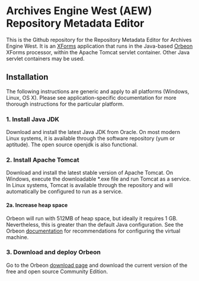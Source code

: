 Archives Engine West (AEW) Repository Metadata Editor
=====================================================

This is the Github repository for the Repository Metadata Editor for Archives Engine West. It is an [XForms](http://en.wikipedia.org/wiki/XForms) application that runs in the Java-based [Orbeon](http://www.orbeon.com) XForms processor, within the Apache Tomcat servlet container. Other Java servlet containers may be used.

Installation
------------
The following instructions are generic and apply to all platforms (Windows, Linux, OS X). Please see application-specific documentation for more thorough instructions for the particular platform.

### 1. Install Java JDK ###
Download and install the latest Java JDK from Oracle. On most modern Linux systems, it is available through the software repository (yum or aptitude). The open source openjdk is also functional.

### 2. Install Apache Tomcat ###
Download and install the latest stable version of Apache Tomcat. On Windows, execute the downloadable *.exe file and run Tomcat as a service. In Linux systems, Tomcat is available through the repository and will automatically be configured to run as a service.

#### 2a. Increase heap space ####
Orbeon will run with 512MB of heap space, but ideally it requires 1 GB. Nevertheless, this is greater than the default Java configuration. See the Orbeon [documentation](http://wiki.orbeon.com/forms/doc/developer-guide/admin/installing#TOC-Java-virtual-machine-configuration) for recommendations for configuring the virtual machine.

### 3. Download and deploy Orbeon ###
Go to the Orbeon [download page](http://www.orbeon.com/download) and download the current version of the free and open source Community Edition.

